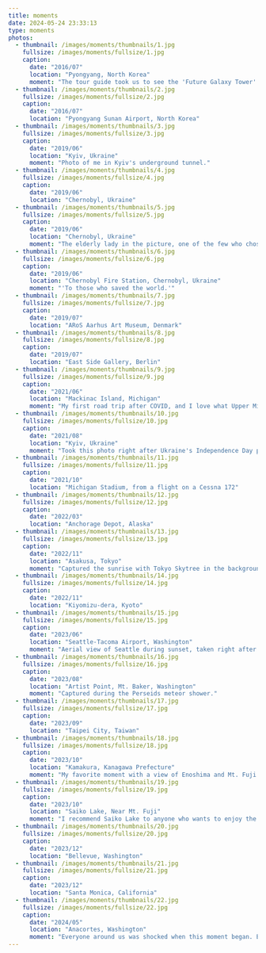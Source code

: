 ```yaml
---
title: moments
date: 2024-05-24 23:33:13
type: moments
photos:
  - thumbnail: /images/moments/thumbnails/1.jpg
    fullsize: /images/moments/fullsize/1.jpg
    caption:
      date: "2016/07"
      location: "Pyongyang, North Korea"
      moment: "The tour guide took us to see the 'Future Galaxy Tower' apartment, built for scientists, on the first night of our trip."
  - thumbnail: /images/moments/thumbnails/2.jpg
    fullsize: /images/moments/fullsize/2.jpg
    caption:
      date: "2016/07"
      location: "Pyongyang Sunan Airport, North Korea"
  - thumbnail: /images/moments/thumbnails/3.jpg
    fullsize: /images/moments/fullsize/3.jpg
    caption:
      date: "2019/06"
      location: "Kyiv, Ukraine"
      moment: "Photo of me in Kyiv's underground tunnel."
  - thumbnail: /images/moments/thumbnails/4.jpg
    fullsize: /images/moments/fullsize/4.jpg
    caption:
      date: "2019/06"
      location: "Chernobyl, Ukraine"
  - thumbnail: /images/moments/thumbnails/5.jpg
    fullsize: /images/moments/fullsize/5.jpg
    caption:
      date: "2019/06"
      location: "Chernobyl, Ukraine"
      moment: "The elderly lady in the picture, one of the few who chose to stay after the incident, made a delicious meal for our group with some of the strongest vodka I've ever tasted."
  - thumbnail: /images/moments/thumbnails/6.jpg
    fullsize: /images/moments/fullsize/6.jpg
    caption:
      date: "2019/06"
      location: "Chernobyl Fire Station, Chernobyl, Ukraine"
      moment: "'To those who saved the world.'"
  - thumbnail: /images/moments/thumbnails/7.jpg
    fullsize: /images/moments/fullsize/7.jpg
    caption:
      date: "2019/07"
      location: "ARoS Aarhus Art Museum, Denmark"
  - thumbnail: /images/moments/thumbnails/8.jpg
    fullsize: /images/moments/fullsize/8.jpg
    caption:
      date: "2019/07"
      location: "East Side Gallery, Berlin"
  - thumbnail: /images/moments/thumbnails/9.jpg
    fullsize: /images/moments/fullsize/9.jpg
    caption:
      date: "2021/06"
      location: "Mackinac Island, Michigan"
      moment: "My first road trip after COVID, and I love what Upper Michigan has to offer."
  - thumbnail: /images/moments/thumbnails/10.jpg
    fullsize: /images/moments/fullsize/10.jpg
    caption:
      date: "2021/08"
      location: "Kyiv, Ukraine"
      moment: "Took this photo right after Ukraine's Independence Day parade finished, 6 months before Russia's invasion."
  - thumbnail: /images/moments/thumbnails/11.jpg
    fullsize: /images/moments/fullsize/11.jpg
    caption:
      date: "2021/10"
      location: "Michigan Stadium, from a flight on a Cessna 172"
  - thumbnail: /images/moments/thumbnails/12.jpg
    fullsize: /images/moments/fullsize/12.jpg
    caption:
      date: "2022/03"
      location: "Anchorage Depot, Alaska"
  - thumbnail: /images/moments/thumbnails/13.jpg
    fullsize: /images/moments/fullsize/13.jpg
    caption:
      date: "2022/11"
      location: "Asakusa, Tokyo"
      moment: "Captured the sunrise with Tokyo Skytree in the background on the first day of my trip."
  - thumbnail: /images/moments/thumbnails/14.jpg
    fullsize: /images/moments/fullsize/14.jpg
    caption:
      date: "2022/11"
      location: "Kiyomizu-dera, Kyoto"
  - thumbnail: /images/moments/thumbnails/15.jpg
    fullsize: /images/moments/fullsize/15.jpg
    caption:
      date: "2023/06"
      location: "Seattle-Tacoma Airport, Washington"
      moment: "Aerial view of Seattle during sunset, taken right after takeoff en route to Charlotte."
  - thumbnail: /images/moments/thumbnails/16.jpg
    fullsize: /images/moments/fullsize/16.jpg
    caption:
      date: "2023/08"
      location: "Artist Point, Mt. Baker, Washington"
      moment: "Captured during the Perseids meteor shower."
  - thumbnail: /images/moments/thumbnails/17.jpg
    fullsize: /images/moments/fullsize/17.jpg
    caption:
      date: "2023/09"
      location: "Taipei City, Taiwan"
  - thumbnail: /images/moments/thumbnails/18.jpg
    fullsize: /images/moments/fullsize/18.jpg
    caption:
      date: "2023/10"
      location: "Kamakura, Kanagawa Prefecture"
      moment: "My favorite moment with a view of Enoshima and Mt. Fuji during sunset."
  - thumbnail: /images/moments/thumbnails/19.jpg
    fullsize: /images/moments/fullsize/19.jpg
    caption:
      date: "2023/10"
      location: "Saiko Lake, Near Mt. Fuji"
      moment: "I recommend Saiko Lake to anyone who wants to enjoy the true beauty of Mt. Fuji."
  - thumbnail: /images/moments/thumbnails/20.jpg
    fullsize: /images/moments/fullsize/20.jpg
    caption:
      date: "2023/12"
      location: "Bellevue, Washington"
  - thumbnail: /images/moments/thumbnails/21.jpg
    fullsize: /images/moments/fullsize/21.jpg
    caption:
      date: "2023/12"
      location: "Santa Monica, California"
  - thumbnail: /images/moments/thumbnails/22.jpg
    fullsize: /images/moments/fullsize/22.jpg
    caption:
      date: "2024/05"
      location: "Anacortes, Washington"
      moment: "Everyone around us was shocked when this moment began. Even the naked eye could see the dancing purple colors in the sky."
---
```

